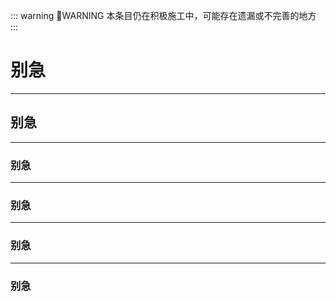 ::: warning :construction:WARNING
本条目仍在积极施工中，可能存在遗漏或不完善的地方
:::

# 别急

****

## 别急

****

### 别急

****

### 别急

****

### 别急

****

### 别急